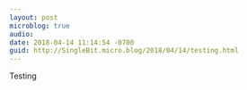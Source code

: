```yaml
---
layout: post
microblog: true
audio: 
date: 2018-04-14 11:14:54 -0700
guid: http://SingleBit.micro.blog/2018/04/14/testing.html
---
```

Testing
